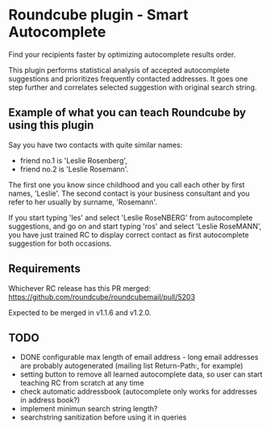 # Roundcube plugin - Smart Autocomplete

Find your recipients faster by optimizing autocomplete results order.

This plugin performs statistical analysis of accepted autocomplete suggestions and
prioritizes frequently contacted addresses. It goes one step further and correlates
selected suggestion with original search string.



## Example of what you can teach Roundcube by using this plugin

Say you have two contacts with quite similar names:

- friend no.1 is 'Leslie Rosenberg',
- friend no.2 is 'Leslie Rosemann'.

The first one you know since childhood and you call each other by first names, 'Leslie'.
The second contact is your business consultant and you refer to her usually by surname, 'Rosemann'.

If you start typing 'les' and select 'Leslie RoseNBERG' from autocomplete suggestions, and
go on and start typing 'ros' and select 'Leslie RoseMANN', you have just trained RC to
display correct contact as first autocomplete suggestion for both occasions.




## Requirements

Whichever RC release has this PR merged: https://github.com/roundcube/roundcubemail/pull/5203

Expected to be merged in v1.1.6 and v1.2.0.



## TODO

- DONE configurable max length of email address - long email addresses are probably
    autogenerated (mailing list Return-Path:, for example)
- setting button to remove all learned autocomplete data, so user can start teaching
    RC from scratch at any time
- check automatic addressbook (autocomplete only works for addresses in address book?)
- implement minimun search string length?
- searchstring sanitization before using it in queries